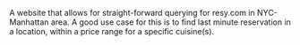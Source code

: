 A website that allows for straight-forward querying for resy.com in NYC-Manhattan area. A good use case for this is to find last minute reservation in a location, within a price range for a specific cuisine(s).
